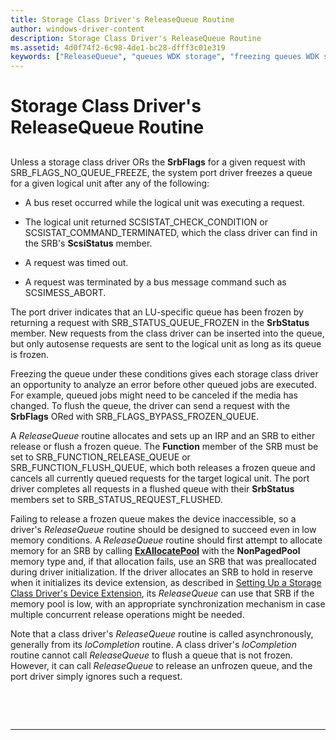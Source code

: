 ```yaml
---
title: Storage Class Driver's ReleaseQueue Routine
author: windows-driver-content
description: Storage Class Driver's ReleaseQueue Routine
ms.assetid: 4d0f74f2-6c98-4de1-bc28-dfff3c01e319
keywords: ["ReleaseQueue", "queues WDK storage", "freezing queues WDK storage", "frozen queues WDK storage"]
---
```


# Storage Class Driver's ReleaseQueue Routine


## <span id="ddk_storage_class_drivers_releasequeue_routine_kg"></span><span id="DDK_STORAGE_CLASS_DRIVERS_RELEASEQUEUE_ROUTINE_KG"></span>


Unless a storage class driver ORs the **SrbFlags** for a given request with SRB\_FLAGS\_NO\_QUEUE\_FREEZE, the system port driver freezes a queue for a given logical unit after any of the following:

-   A bus reset occurred while the logical unit was executing a request.

-   The logical unit returned SCSISTAT\_CHECK\_CONDITION or SCSISTAT\_COMMAND\_TERMINATED, which the class driver can find in the SRB's **ScsiStatus** member.

-   A request was timed out.

-   A request was terminated by a bus message command such as SCSIMESS\_ABORT.

The port driver indicates that an LU-specific queue has been frozen by returning a request with SRB\_STATUS\_QUEUE\_FROZEN in the **SrbStatus** member. New requests from the class driver can be inserted into the queue, but only autosense requests are sent to the logical unit as long as its queue is frozen.

Freezing the queue under these conditions gives each storage class driver an opportunity to analyze an error before other queued jobs are executed. For example, queued jobs might need to be canceled if the media has changed. To flush the queue, the driver can send a request with the **SrbFlags** ORed with SRB\_FLAGS\_BYPASS\_FROZEN\_QUEUE.

A *ReleaseQueue* routine allocates and sets up an IRP and an SRB to either release or flush a frozen queue. The **Function** member of the SRB must be set to SRB\_FUNCTION\_RELEASE\_QUEUE or SRB\_FUNCTION\_FLUSH\_QUEUE, which both releases a frozen queue and cancels all currently queued requests for the target logical unit. The port driver completes all requests in a flushed queue with their **SrbStatus** members set to SRB\_STATUS\_REQUEST\_FLUSHED.

Failing to release a frozen queue makes the device inaccessible, so a driver's *ReleaseQueue* routine should be designed to succeed even in low memory conditions. A *ReleaseQueue* routine should first attempt to allocate memory for an SRB by calling [**ExAllocatePool**](https://msdn.microsoft.com/library/windows/hardware/ff544501) with the **NonPagedPool** memory type and, if that allocation fails, use an SRB that was preallocated during driver initialization. If the driver allocates an SRB to hold in reserve when it initializes its device extension, as described in [Setting Up a Storage Class Driver's Device Extension](setting-up-a-storage-class-driver-s-device-extension.md), its *ReleaseQueue* can use that SRB if the memory pool is low, with an appropriate synchronization mechanism in case multiple concurrent release operations might be needed.

Note that a class driver's *ReleaseQueue* routine is called asynchronously, generally from its *IoCompletion* routine. A class driver's *IoCompletion* routine cannot call *ReleaseQueue* to flush a queue that is not frozen. However, it can call *ReleaseQueue* to release an unfrozen queue, and the port driver simply ignores such a request.

 

 


--------------------


